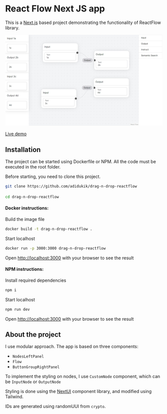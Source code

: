 # React Flow Next JS app
This is a [Next.js](https://nextjs.org/) based project demonstrating the functionality of ReactFlow library.


![App screenshot](main.jpeg)

[Live demo](http://dndflow.vercel.app)
## Installation

The project can be started using Dockerfile or NPM.
All the code must be executed in the root folder.

Before starting, you need to clone this project. 
```bash
git clone https://github.com/adidukik/drag-n-drop-reactflow

cd drag-n-drop-reactflow
```


#### Docker instructions: 
Build the image file
```bash
docker build -t drag-n-drop-reactflow .
```
Start localhost
```bash
docker run -p 3000:3000 drag-n-drop-reactflow
```

Open [http://localhost:3000](http://localhost:3000) with your browser to see the result

#### NPM instructions: 
Install required dependencies
```bash
npm i
```
Start localhost
```bash
npm run dev
```

Open [http://localhost:3000](http://localhost:3000) with your browser to see the result

## About the project

I use modular approach. The app is based on three components: 
* `NodesLeftPanel`
* `Flow`
* `ButtonGroupRightPanel`

To implement the styling on nodes, I use `CustomNode` component, which can be `InputNode` or `OutputNode`


Styling is done using the [NextUI](https://nextui.org/) component library, and modified using Tailwind.

IDs are generated using randomUUI from `crypto`.